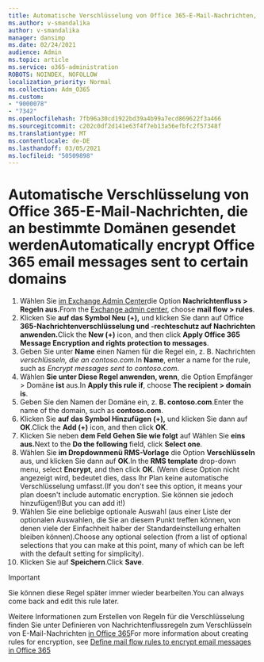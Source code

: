 ```yaml
---
title: Automatische Verschlüsselung von Office 365-E-Mail-Nachrichten, die an bestimmte Domänen gesendet werden
ms.author: v-smandalika
author: v-smandalika
manager: dansimp
ms.date: 02/24/2021
audience: Admin
ms.topic: article
ms.service: o365-administration
ROBOTS: NOINDEX, NOFOLLOW
localization_priority: Normal
ms.collection: Adm_O365
ms.custom:
- "9000078"
- "7342"
ms.openlocfilehash: 7fb96a30cd1922bd39a4b99a7ecd869622f3a466
ms.sourcegitcommit: c202c0df2d141e63f4f7eb13a56efbfc2f57348f
ms.translationtype: MT
ms.contentlocale: de-DE
ms.lasthandoff: 03/05/2021
ms.locfileid: "50509898"
---
```

# <a name="automatically-encrypt-office-365-email-messages-sent-to-certain-domains"></a><span data-ttu-id="17df1-102">Automatische Verschlüsselung von Office 365-E-Mail-Nachrichten, die an bestimmte Domänen gesendet werden</span><span class="sxs-lookup"><span data-stu-id="17df1-102">Automatically encrypt Office 365 email messages sent to certain domains</span></span>

1. <span data-ttu-id="17df1-103">Wählen Sie [im Exchange Admin Center](https://outlook.office365.com/ecp/)die Option **Nachrichtenfluss > Regeln aus.**</span><span class="sxs-lookup"><span data-stu-id="17df1-103">From the [Exchange admin center](https://outlook.office365.com/ecp/), choose **mail flow > rules**.</span></span> 
2. <span data-ttu-id="17df1-104">Klicken Sie **auf das Symbol Neu (+),** und klicken Sie dann auf Office **365-Nachrichtenverschlüsselung und -rechteschutz auf Nachrichten anwenden.**</span><span class="sxs-lookup"><span data-stu-id="17df1-104">Click the **New (+)** icon, and then click **Apply Office 365 Message Encryption and rights protection to messages**.</span></span>
3. <span data-ttu-id="17df1-105">Geben Sie unter **Name** einen Namen für die Regel ein, z. B. Nachrichten *verschlüsseln, die an contoso.com.*</span><span class="sxs-lookup"><span data-stu-id="17df1-105">In **Name**, enter a name for the rule, such as *Encrypt messages sent to contoso.com*.</span></span>
4. <span data-ttu-id="17df1-106">Wählen **Sie unter Diese Regel anwenden, wenn**, die Option Empfänger > Domäne **ist** aus.</span><span class="sxs-lookup"><span data-stu-id="17df1-106">In **Apply this rule if**, choose **The recipient > domain is**.</span></span> 
5. <span data-ttu-id="17df1-107">Geben Sie den Namen der Domäne ein, z. **B. contoso.com**.</span><span class="sxs-lookup"><span data-stu-id="17df1-107">Enter the name of the domain, such as **contoso.com**.</span></span>
6. <span data-ttu-id="17df1-108">Klicken Sie **auf das Symbol Hinzufügen (+),** und klicken Sie dann auf **OK**.</span><span class="sxs-lookup"><span data-stu-id="17df1-108">Click the **Add (+)** icon, and then click **OK**.</span></span>
7. <span data-ttu-id="17df1-109">Klicken Sie neben **dem Feld Gehen Sie wie folgt** auf Wählen Sie **eins aus.**</span><span class="sxs-lookup"><span data-stu-id="17df1-109">Next to the **Do the following** field, click **Select one**.</span></span> 
8. <span data-ttu-id="17df1-110">Wählen Sie **im Dropdownmenü RMS-Vorlage** die Option **Verschlüsseln** aus, und klicken Sie dann auf **OK**.</span><span class="sxs-lookup"><span data-stu-id="17df1-110">In the **RMS template** drop-down menu, select **Encrypt**, and then click **OK**.</span></span> <span data-ttu-id="17df1-111">(Wenn diese Option nicht angezeigt wird, bedeutet dies, dass Ihr Plan keine automatische Verschlüsselung umfasst.</span><span class="sxs-lookup"><span data-stu-id="17df1-111">(If you don't see this option, it means your plan doesn't include automatic encryption.</span></span> <span data-ttu-id="17df1-112">Sie können sie jedoch hinzufügen!)</span><span class="sxs-lookup"><span data-stu-id="17df1-112">But you can add it!)</span></span>
9. <span data-ttu-id="17df1-113">Wählen Sie eine beliebige optionale Auswahl (aus einer Liste der optionalen Auswahlen, die Sie an diesem Punkt treffen können, von denen viele der Einfachheit halber der Standardeinstellung erhalten bleiben können).</span><span class="sxs-lookup"><span data-stu-id="17df1-113">Choose any optional selection (from a list of optional selections that you can make at this point, many of which can be left with the default setting for simplicity).</span></span>
10. <span data-ttu-id="17df1-114">Klicken Sie auf **Speichern**.</span><span class="sxs-lookup"><span data-stu-id="17df1-114">Click **Save**.</span></span>

> [!IMPORTANT]
> <span data-ttu-id="17df1-115">Sie können diese Regel später immer wieder bearbeiten.</span><span class="sxs-lookup"><span data-stu-id="17df1-115">You can always come back and edit this rule later.</span></span>

<span data-ttu-id="17df1-116">Weitere Informationen zum Erstellen von Regeln für die Verschlüsselung finden Sie unter Definieren von Nachrichtenflussregeln zum Verschlüsseln von E-Mail-Nachrichten [in Office 365](https://docs.microsoft.com/microsoft-365/compliance/define-mail-flow-rules-to-encrypt-email)</span><span class="sxs-lookup"><span data-stu-id="17df1-116">For more information about creating rules for encryption, see [Define mail flow rules to encrypt email messages in Office 365](https://docs.microsoft.com/microsoft-365/compliance/define-mail-flow-rules-to-encrypt-email)</span></span>